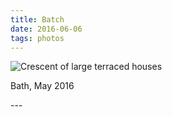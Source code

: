 ```yaml
---
title: Batch
date: 2016-06-06
tags: photos
---
```

<p><img src="/assets/images/bath4.png" alt="Crescent of large terraced houses" /></p>
<p>Bath, May 2016</p>
---
